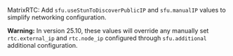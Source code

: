 MatrixRTC: Add `sfu.useStunToDiscoverPublicIP` and `sfu.manualIP` values to simplify networking configuration.

**Warning:** In version 25.10, these values will override any manually set `rtc.external_ip` and `rtc.node_ip`
configured through `sfu.additional` additional configuration.
